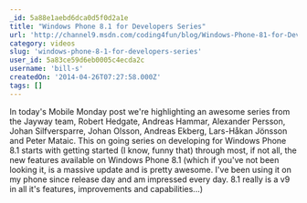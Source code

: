 ```yaml
---
_id: 5a88e1aebd6dca0d5f0d2a1e
title: "Windows Phone 8.1 for Developers Series"
url: 'http://channel9.msdn.com/coding4fun/blog/Windows-Phone-81-for-Developers-Series'
category: videos
slug: 'windows-phone-8-1-for-developers-series'
user_id: 5a83ce59d6eb0005c4ecda2c
username: 'bill-s'
createdOn: '2014-04-26T07:27:58.000Z'
tags: []
---
```


In today's Mobile Monday post we're highlighting an awesome series from the Jayway team, Robert Hedgate, Andreas Hammar, Alexander Persson, Johan Silfversparre, Johan Olsson, Andreas Ekberg, Lars-Håkan Jönsson and Peter Mataic. This on going series on developing for Windows Phone 8.1 starts with getting started (I know, funny that) through most, if not all, the new features available on Windows Phone 8.1 (which if you've not been looking it, is a massive update and is pretty awesome. I've been using it on my phone since release day and am impressed every day. 8.1 really is a v9 in all it's features, improvements and capabilities...)
